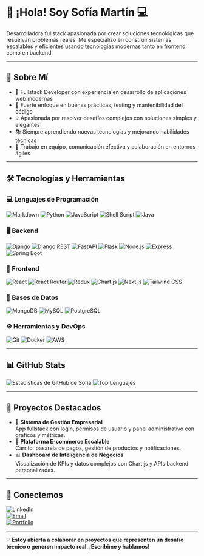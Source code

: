 # 👋 ¡Hola! Soy Sofía Martín 💻

Desarrolladora fullstack apasionada por crear soluciones tecnológicas que resuelvan problemas reales. Me especializo en construir sistemas escalables y eficientes usando tecnologías modernas tanto en frontend como en backend.

---

## 🚀 Sobre Mí

- 🌟 Fullstack Developer con experiencia en desarrollo de aplicaciones web modernas
- 🔁 Fuerte enfoque en buenas prácticas, testing y mantenibilidad del código
- 💡 Apasionada por resolver desafíos complejos con soluciones simples y elegantes
- 📚 Siempre aprendiendo nuevas tecnologías y mejorando habilidades técnicas
- 🤝 Trabajo en equipo, comunicación efectiva y colaboración en entornos ágiles

---

## 🛠️ Tecnologías y Herramientas

### 💻 Lenguajes de Programación
![Markdown](https://img.shields.io/badge/Markdown-000000?style=for-the-badge&logo=markdown&logoColor=white)
![Python](https://img.shields.io/badge/Python-3776AB?style=for-the-badge&logo=python&logoColor=white)
![JavaScript](https://img.shields.io/badge/JavaScript-F7DF1E?style=for-the-badge&logo=javascript&logoColor=black)
![Shell Script](https://img.shields.io/badge/Shell_Script-121011?style=for-the-badge&logo=gnu-bash&logoColor=white)
![Java](https://img.shields.io/badge/Java-007396?style=for-the-badge&logo=java&logoColor=white)

### 🖥️ Backend
![Django](https://img.shields.io/badge/Django-092E20?style=for-the-badge&logo=django&logoColor=white)
![Django REST](https://img.shields.io/badge/Django%20REST-ff1709?style=for-the-badge&logo=django&logoColor=white)
![FastAPI](https://img.shields.io/badge/FastAPI-009688?style=for-the-badge&logo=fastapi&logoColor=white)
![Flask](https://img.shields.io/badge/Flask-000000?style=for-the-badge&logo=flask&logoColor=white)
![Node.js](https://img.shields.io/badge/Node.js-339933?style=for-the-badge&logo=nodedotjs&logoColor=white)
![Express](https://img.shields.io/badge/Express-000000?style=for-the-badge&logo=express&logoColor=white)
![Spring Boot](https://img.shields.io/badge/Spring_Boot-6DB33F?style=for-the-badge&logo=springboot&logoColor=white)

### 🎨 Frontend
![React](https://img.shields.io/badge/React-61DAFB?style=for-the-badge&logo=react&logoColor=white)
![React Router](https://img.shields.io/badge/React_Router-CA4245?style=for-the-badge&logo=react-router&logoColor=white)
![Redux](https://img.shields.io/badge/Redux-764ABC?style=for-the-badge&logo=redux&logoColor=white)
![Chart.js](https://img.shields.io/badge/Chart.js-FF6384?style=for-the-badge&logo=chartdotjs&logoColor=white)
![Next.js](https://img.shields.io/badge/Next.js-000000?style=for-the-badge&logo=nextdotjs&logoColor=white)
![Tailwind CSS](https://img.shields.io/badge/Tailwind_CSS-38B2AC?style=for-the-badge&logo=tailwind-css&logoColor=white)

### 💾 Bases de Datos
![MongoDB](https://img.shields.io/badge/MongoDB-47A248?style=for-the-badge&logo=mongodb&logoColor=white)
![MySQL](https://img.shields.io/badge/MySQL-4479A1?style=for-the-badge&logo=mysql&logoColor=white)
![PostgreSQL](https://img.shields.io/badge/PostgreSQL-336791?style=for-the-badge&logo=postgresql&logoColor=white)

### ⚙️ Herramientas y DevOps
![Git](https://img.shields.io/badge/Git-F05032?style=for-the-badge&logo=git&logoColor=white)
![Docker](https://img.shields.io/badge/Docker-2496ED?style=for-the-badge&logo=docker&logoColor=white)
![AWS](https://img.shields.io/badge/AWS-232F3E?style=for-the-badge&logo=amazon-aws&logoColor=white)

---

## 📊 GitHub Stats
![Estadísticas de GitHub de Sofía](https://github-readme-stats.vercel.app/api?username=tuusuario&show_icons=true&theme=radical)
![Top Lenguajes](https://github-readme-stats.vercel.app/api/top-langs/?username=tuusuario&layout=compact&theme=radical)

---

## 🌟 Proyectos Destacados

- 🤖 **Sistema de Gestión Empresarial**  
  App fullstack con login, permisos de usuario y panel administrativo con gráficos y métricas.
- 🛒 **Plataforma E-commerce Escalable**  
  Carrito, pasarela de pagos, gestión de productos y notificaciones.
- 📊 **Dashboard de Inteligencia de Negocios**  
  Visualización de KPIs y datos complejos con Chart.js y APIs backend personalizadas.

---

## 🤝 Conectemos
[![LinkedIn](https://img.shields.io/badge/LinkedIn-blue?style=for-the-badge&logo=linkedin&logoColor=white)](https://linkedin.com/in/mariasofiamartin)  
[![Email](https://img.shields.io/badge/Email-D14836?style=for-the-badge&logo=gmail&logoColor=white)](mailto:mariasofiamartin@hotmail.com)  
[![Portfolio](https://img.shields.io/badge/Portfolio-4285F4?style=for-the-badge&logo=googlechrome&logoColor=white)](https://tuportfolio.com)

---

💡 **Estoy abierta a colaborar en proyectos que representen un desafío técnico o generen impacto real. ¡Escribime y hablamos!**

